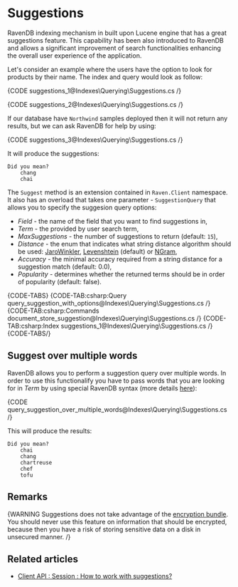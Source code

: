 ﻿# Suggestions

RavenDB indexing mechanism in built upon Lucene engine that has a great suggestions feature. This capability has been also introduced to RavenDB and allows a significant improvement of search functionalities enhancing the overall user experience of the application.

Let's consider an example where the users have the option to look for products by their name. The index and query would look as follow:

{CODE suggestions_1@Indexes\Querying\Suggestions.cs /}

{CODE suggestions_2@Indexes\Querying\Suggestions.cs /}

If our database have `Northwind` samples deployed then it will not return any results, but we can ask RavenDB for help by using:

{CODE suggestions_3@Indexes\Querying\Suggestions.cs /}

It will produce the suggestions:

    Did you mean?
        chang
        chai

The `Suggest` method is an extension contained in `Raven.Client` namespace. It also has an overload that takes one parameter - `SuggestionQuery` that allows
you to specify the suggesion query options:

* *Field* - the name of the field that you want to find suggestions in,
* *Term* - the provided by user search term,
* *MaxSuggestions* - the number of suggestions to return (default: `15`),
* *Distance* - the enum that indicates what string distance algorithm should be used: [JaroWinkler](http://en.wikipedia.org/wiki/Jaro%E2%80%93Winkler_distance), [Levenshtein](http://en.wikipedia.org/wiki/Levenshtein_distance) (default) or [NGram](http://webdocs.cs.ualberta.ca/~kondrak/papers/spire05.pdf),
* *Accuracy* - the minimal accuracy required from a string distance for a suggestion match (default: 0.0),
* *Popularity* - determines whether the returned terms should be in order of popularity (default: false).

{CODE-TABS}
{CODE-TAB:csharp:Query query_suggestion_with_options@Indexes\Querying\Suggestions.cs /}
{CODE-TAB:csharp:Commands document_store_suggestion@Indexes\Querying\Suggestions.cs /}
{CODE-TAB:csharp:Index suggestions_1@Indexes\Querying\Suggestions.cs /}
{CODE-TABS/}

## Suggest over multiple words

RavenDB allows you to perform a suggestion query over multiple words. In order to use this functionalify you have to pass words that you are looking for in *Term* by using special RavenDB syntax (more details [here](../../indexes/querying/full-query-syntax#suggestions-over-multiple-words)):

{CODE query_suggestion_over_multiple_words@Indexes\Querying\Suggestions.cs /}

This will produce the results:

    Did you mean?
        chai
        chang
        chartreuse
        chef
        tofu

## Remarks

{WARNING Suggestions does not take advantage of the [encryption bundle](../../server/bundles/encryption). You should never use this feature on information that should be encrypted, because then you have a risk of storing sensitive data on a disk in unsecured manner. /}

## Related articles

- [Client API : Session : How to work with suggestions?](../../client-api/session/querying/how-to-work-with-suggestions)